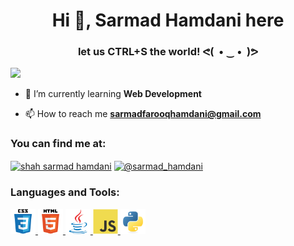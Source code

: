 

<!-- [![MasterHead](https://blog.zoho.com/wp-content/uploads/2017/07/Screen-Shot-2017-07-06-at-6.49.00-PM.png)] -->
<!-- [![MasterHead](https://miro.medium.com/max/1050/1*jB76MLZjiNhGSQQvxm7LSQ.gif)] -->

<h1 align="center">Hi 👋, Sarmad Hamdani here </h1>
<h3 align="center">let us CTRL+S the world! ᕙ⁠(⁠ ⁠ ⁠•⁠ ⁠‿⁠ ⁠•⁠ ⁠ ⁠)⁠ᕗ</h3>

<img src="https://i.gifer.com/7jd9.gif">


- 🌱 I’m currently learning **Web Development**

- 📫 How to reach me **sarmadfarooqhamdani@gmail.com**

<h3 align="left">You can find me at:</h3>
<p align="left">
<a href="https://linkedin.com/in/shah sarmad hamdani" target="blank"><img align="center" src="https://raw.githubusercontent.com/rahuldkjain/github-profile-readme-generator/master/src/images/icons/Social/linked-in-alt.svg" alt="shah sarmad hamdani" height="30" width="40" /></a>
<a href="https://instagram.com/@sarmad_hamdani" target="blank"><img align="center" src="https://raw.githubusercontent.com/rahuldkjain/github-profile-readme-generator/master/src/images/icons/Social/instagram.svg" alt="@sarmad_hamdani" height="30" width="40" /></a>
</p>

<h3 align="left">Languages and Tools:</h3>
<p align="left"> <a href="https://www.w3schools.com/css/" target="_blank" rel="noreferrer"> <img src="https://raw.githubusercontent.com/devicons/devicon/master/icons/css3/css3-original-wordmark.svg" alt="css3" width="40" height="40"/> </a> <a href="https://www.w3.org/html/" target="_blank" rel="noreferrer"> <img src="https://raw.githubusercontent.com/devicons/devicon/master/icons/html5/html5-original-wordmark.svg" alt="html5" width="40" height="40"/> </a> <a href="https://www.java.com" target="_blank" rel="noreferrer"> <img src="https://raw.githubusercontent.com/devicons/devicon/master/icons/java/java-original.svg" alt="java" width="40" height="40"/> </a> <a href="https://developer.mozilla.org/en-US/docs/Web/JavaScript" target="_blank" rel="noreferrer"> <img src="https://raw.githubusercontent.com/devicons/devicon/master/icons/javascript/javascript-original.svg" alt="javascript" width="40" height="40"/> </a> <a href="https://www.python.org" target="_blank" rel="noreferrer"> <img src="https://raw.githubusercontent.com/devicons/devicon/master/icons/python/python-original.svg" alt="python" width="40" height="40"/> </a> </p>
